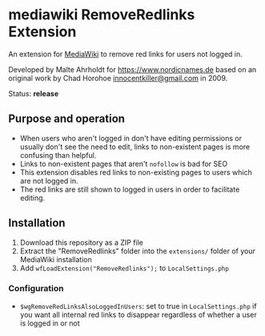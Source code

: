 # mediawiki RemoveRedlinks Extension
An extension for [MediaWiki](https://www.mediawiki.org/) to remove red links for users not logged in.

Developed by Malte Ahrholdt for https://www.nordicnames.de based on an original work by Chad Horohoe <innocentkiller@gmail.com> in 2009.

Status: **release**

## Purpose and operation
* When users who aren't logged in don't have editing permissions or usually don't see the need to edit, links to non-existent pages is more confusing than helpful.
* Links to non-existent pages that aren't `nofollow` is bad for SEO
* This extension disables red links to non-existing pages to users which are not logged in.
* The red links are still shown to logged in users in order to facilitate editing.

## Installation
1. Download this repository as a ZIP file
2. Extract the "RemoveRedlinks" folder into the `extensions/` folder of your MediaWiki installation
3. Add `wfLoadExtension("RemoveRedlinks");` to `LocalSettings.php`

### Configuration
* `$wgRemoveRedLinksAlsoLoggedInUsers`: set to true in `LocalSettings.php` if you want all internal red links to disappear regardless of whether a user is logged in or not